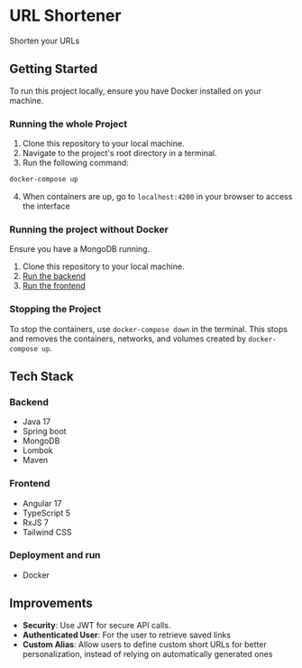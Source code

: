 # URL Shortener

Shorten your URLs

## Getting Started

To run this project locally, ensure you have Docker installed on your machine.

### Running the whole Project

1. Clone this repository to your local machine.
2. Navigate to the project's root directory in a terminal.
3. Run the following command:

```bash
docker-compose up
```
4. When containers are up, go to `localhost:4200` in your browser to access the interface

### Running the project without Docker

Ensure you have a MongoDB running.

1. Clone this repository to your local machine.
2. [Run the backend](backend/README.md)
3. [Run the frontend](frontend/README.md)


### Stopping the Project

To stop the containers, use `docker-compose down` in the terminal. This stops and removes the containers, networks, and volumes created by `docker-compose up`.

## Tech Stack

### Backend

* Java 17
* Spring boot
* MongoDB
* Lombok
* Maven

### Frontend

* Angular 17
* TypeScript 5
* RxJS 7
* Tailwind CSS

### Deployment and run

* Docker


## Improvements
* **Security**: Use JWT for secure API calls.
* **Authenticated User**: For the user to retrieve saved links
* **Custom Alias**: Allow users to define custom short URLs for better personalization, instead of relying on automatically generated ones